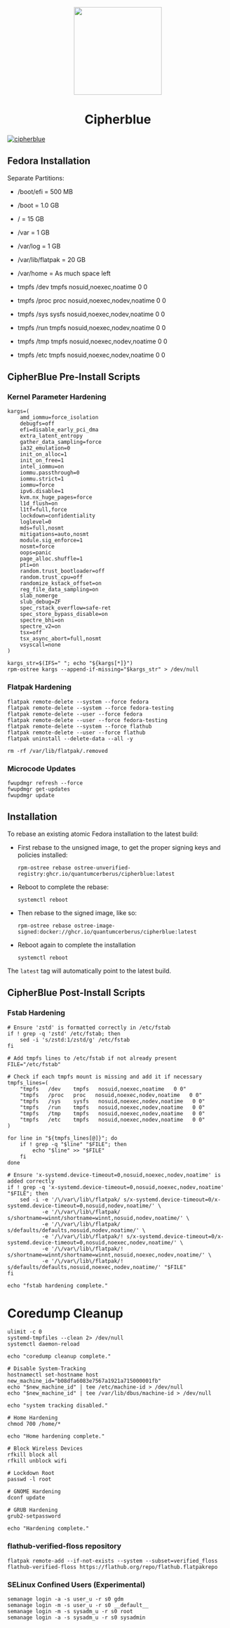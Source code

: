 <p align="center">
  <a href="https://github.com/quantumcerberus/cipherblue">
    <img src="https://github.com/quantumcerberus/cipherblue/blob/main/files/system/usr/share/plymouth/themes/spinner/watermark.png" href="https://github.com/quantumcerberus/cipherblue" width=200 />
  </a>
</p>

<h1 align="center">Cipherblue</h1>


[![cipherblue](https://github.com/quantumcerberus/cipherblue/actions/workflows/build.yml/badge.svg)](https://github.com/quantumcerberus/cipherblue/actions/workflows/build.yml)

## Fedora Installation

Separate Partitions:

- /boot/efi = 500 MB
- /boot = 1.0 GB
- / = 15 GB
- /var = 1 GB
- /var/log = 1 GB
- /var/lib/flatpak = 20 GB
- /var/home = As much space left

- tmpfs   /dev    tmpfs   nosuid,noexec,noatime   0 0
- tmpfs   /proc    proc   nosuid,noexec,nodev,noatime   0 0
- tmpfs   /sys    sysfs   nosuid,noexec,nodev,noatime   0 0
- tmpfs   /run    tmpfs   nosuid,noexec,nodev,noatime   0 0
- tmpfs   /tmp    tmpfs   nosuid,noexec,nodev,noatime   0 0
- tmpfs   /etc    tmpfs   nosuid,noexec,nodev,noatime   0 0

## CipherBlue Pre-Install Scripts

### Kernel Parameter Hardening

```
kargs=(
    amd_iommu=force_isolation
    debugfs=off
    efi=disable_early_pci_dma
    extra_latent_entropy
    gather_data_sampling=force
    ia32_emulation=0
    init_on_alloc=1
    init_on_free=1
    intel_iommu=on
    iommu.passthrough=0
    iommu.strict=1
    iommu=force
    ipv6.disable=1
    kvm.nx_huge_pages=force
    l1d_flush=on
    l1tf=full,force
    lockdown=confidentiality
    loglevel=0
    mds=full,nosmt
    mitigations=auto,nosmt
    module.sig_enforce=1
    nosmt=force
    oops=panic
    page_alloc.shuffle=1
    pti=on
    random.trust_bootloader=off
    random.trust_cpu=off
    randomize_kstack_offset=on
    reg_file_data_sampling=on
    slab_nomerge
    slub_debug=ZF
    spec_rstack_overflow=safe-ret
    spec_store_bypass_disable=on
    spectre_bhi=on
    spectre_v2=on
    tsx=off
    tsx_async_abort=full,nosmt
    vsyscall=none
)

kargs_str=$(IFS=" "; echo "${kargs[*]}")
rpm-ostree kargs --append-if-missing="$kargs_str" > /dev/null
```

### Flatpak Hardening

```
flatpak remote-delete --system --force fedora
flatpak remote-delete --system --force fedora-testing
flatpak remote-delete --user --force fedora
flatpak remote-delete --user --force fedora-testing
flatpak remote-delete --system --force flathub
flatpak remote-delete --user --force flathub
flatpak uninstall --delete-data --all -y
```

```
rm -rf /var/lib/flatpak/.removed
```

### Microcode Updates

```
fwupdmgr refresh --force
fwupdmgr get-updates
fwupdmgr update
```

## Installation

To rebase an existing atomic Fedora installation to the latest build:

- First rebase to the unsigned image, to get the proper signing keys and policies installed:
  ```
  rpm-ostree rebase ostree-unverified-registry:ghcr.io/quantumcerberus/cipherblue:latest
  ```
- Reboot to complete the rebase:
  ```
  systemctl reboot
  ```
- Then rebase to the signed image, like so:
  ```
  rpm-ostree rebase ostree-image-signed:docker://ghcr.io/quantumcerberus/cipherblue:latest
  ```
- Reboot again to complete the installation
  ```
  systemctl reboot
  ```

The `latest` tag will automatically point to the latest build.


## CipherBlue Post-Install Scripts

### Fstab Hardening
```
# Ensure 'zstd' is formatted correctly in /etc/fstab
if ! grep -q 'zstd' /etc/fstab; then
    sed -i 's/zstd:1/zstd/g' /etc/fstab
fi

# Add tmpfs lines to /etc/fstab if not already present
FILE="/etc/fstab"

# Check if each tmpfs mount is missing and add it if necessary
tmpfs_lines=(
    "tmpfs   /dev    tmpfs   nosuid,noexec,noatime   0 0"
    "tmpfs   /proc   proc   nosuid,noexec,nodev,noatime   0 0"
    "tmpfs   /sys    sysfs   nosuid,noexec,nodev,noatime   0 0"
    "tmpfs   /run    tmpfs   nosuid,noexec,nodev,noatime   0 0"
    "tmpfs   /tmp    tmpfs   nosuid,noexec,nodev,noatime   0 0"
    "tmpfs   /etc    tmpfs   nosuid,noexec,nodev,noatime   0 0"
)

for line in "${tmpfs_lines[@]}"; do
    if ! grep -q "$line" "$FILE"; then
        echo "$line" >> "$FILE"
    fi
done

# Ensure 'x-systemd.device-timeout=0,nosuid,noexec,nodev,noatime' is added correctly
if ! grep -q 'x-systemd.device-timeout=0,nosuid,noexec,nodev,noatime' "$FILE"; then
    sed -i -e '/\/var\/lib\/flatpak/ s/x-systemd.device-timeout=0/x-systemd.device-timeout=0,nosuid,nodev,noatime/' \
           -e '/\/var\/lib\/flatpak/ s/shortname=winnt/shortname=winnt,nosuid,nodev,noatime/' \
           -e '/\/var\/lib\/flatpak/ s/defaults/defaults,nosuid,nodev,noatime/' \
           -e '/\/var\/lib\/flatpak/! s/x-systemd.device-timeout=0/x-systemd.device-timeout=0,nosuid,noexec,nodev,noatime/' \
           -e '/\/var\/lib\/flatpak/! s/shortname=winnt/shortname=winnt,nosuid,noexec,nodev,noatime/' \
           -e '/\/var\/lib\/flatpak/! s/defaults/defaults,nosuid,noexec,nodev,noatime/' "$FILE"
fi

echo "fstab hardening complete."
```

# Coredump Cleanup

```
ulimit -c 0
systemd-tmpfiles --clean 2> /dev/null
systemctl daemon-reload

echo "coredump cleanup complete."

# Disable System-Tracking
hostnamectl set-hostname host
new_machine_id="b08dfa6083e7567a1921a715000001fb"
echo "$new_machine_id" | tee /etc/machine-id > /dev/null
echo "$new_machine_id" | tee /var/lib/dbus/machine-id > /dev/null

echo "system tracking disabled."

# Home Hardening
chmod 700 /home/*

echo "Home hardening complete."

# Block Wireless Devices
rfkill block all
rfkill unblock wifi

# Lockdown Root
passwd -l root

# GNOME Hardening
dconf update

# GRUB Hardening
grub2-setpassword

echo "Hardening complete."
```

### flathub-verified-floss repository

```
flatpak remote-add --if-not-exists --system --subset=verified_floss flathub-verified-floss https://flathub.org/repo/flathub.flatpakrepo
```

### SELinux Confined Users (Experimental)

```
semanage login -a -s user_u -r s0 gdm
semanage login -m -s user_u -r s0 __default__
semanage login -m -s sysadm_u -r s0 root
semanage login -a -s sysadm_u -r s0 sysadmin
```
